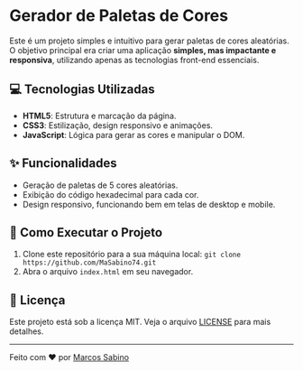 # Gerador de Paletas de Cores

Este é um projeto simples e intuitivo para gerar paletas de cores aleatórias. O objetivo principal era criar uma aplicação **simples, mas impactante e responsiva**, utilizando apenas as tecnologias front-end essenciais.

## 💻 Tecnologias Utilizadas

* **HTML5**: Estrutura e marcação da página.
* **CSS3**: Estilização, design responsivo e animações.
* **JavaScript**: Lógica para gerar as cores e manipular o DOM.

## ✨ Funcionalidades

* Geração de paletas de 5 cores aleatórias.
* Exibição do código hexadecimal para cada cor.
* Design responsivo, funcionando bem em telas de desktop e mobile.

## 🚀 Como Executar o Projeto

1.  Clone este repositório para a sua máquina local:
    `git clone https://github.com/MaSabino74.git`
2.  Abra o arquivo `index.html` em seu navegador.

## 📄 Licença

Este projeto está sob a licença MIT. Veja o arquivo [LICENSE](LICENSE) para mais detalhes.

---
Feito com ❤️ por [Marcos Sabino](https://github.com/MaSabino74)
 
